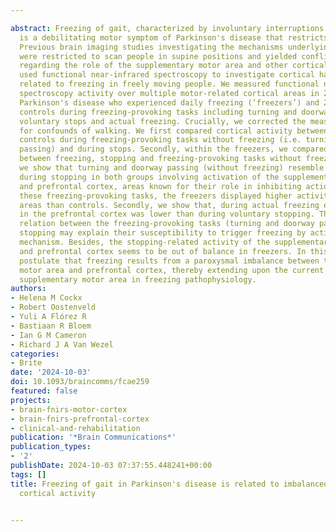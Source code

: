 ---
abstract: Freezing of gait, characterized by involuntary interruptions of walking,
  is a debilitating motor symptom of Parkinson's disease that restricts people's autonomy.
  Previous brain imaging studies investigating the mechanisms underlying freezing
  were restricted to scan people in supine positions and yielded conflicting theories
  regarding the role of the supplementary motor area and other cortical regions. We
  used functional near-infrared spectroscopy to investigate cortical haemodynamics
  related to freezing in freely moving people. We measured functional near-infrared
  spectroscopy activity over multiple motor-related cortical areas in 23 persons with
  Parkinson's disease who experienced daily freezing (‘freezers’) and 22 age-matched
  controls during freezing-provoking tasks including turning and doorway passing,
  voluntary stops and actual freezing. Crucially, we corrected the measured signals
  for confounds of walking. We first compared cortical activity between freezers and
  controls during freezing-provoking tasks without freezing (i.e. turning and doorway
  passing) and during stops. Secondly, within the freezers, we compared cortical activity
  between freezing, stopping and freezing-provoking tasks without freezing. First,
  we show that turning and doorway passing (without freezing) resemble cortical activity
  during stopping in both groups involving activation of the supplementary motor area
  and prefrontal cortex, areas known for their role in inhibiting actions. During
  these freezing-provoking tasks, the freezers displayed higher activity in the premotor
  areas than controls. Secondly, we show that, during actual freezing events, activity
  in the prefrontal cortex was lower than during voluntary stopping. The cortical
  relation between the freezing-provoking tasks (turning and doorway passing) and
  stopping may explain their susceptibility to trigger freezing by activating a stopping
  mechanism. Besides, the stopping-related activity of the supplementary motor area
  and prefrontal cortex seems to be out of balance in freezers. In this paper, we
  postulate that freezing results from a paroxysmal imbalance between the supplementary
  motor area and prefrontal cortex, thereby extending upon the current role of the
  supplementary motor area in freezing pathophysiology.
authors:
- Helena M Cockx
- Robert Oostenveld
- Yuli A Flórez R
- Bastiaan R Bloem
- Ian G M Cameron
- Richard J A Van Wezel
categories:
- Brite
date: '2024-10-03'
doi: 10.1093/braincomms/fcae259
featured: false
projects:
- brain-fnirs-motor-cortex
- brain-fnirs-prefrontal-cortex
- clinical-and-rehabilitation
publication: '*Brain Communications*'
publication_types:
- '2'
publishDate: 2024-10-03 07:37:55.448241+00:00
tags: []
title: Freezing of gait in Parkinson's disease is related to imbalanced stopping–related
  cortical activity

---

